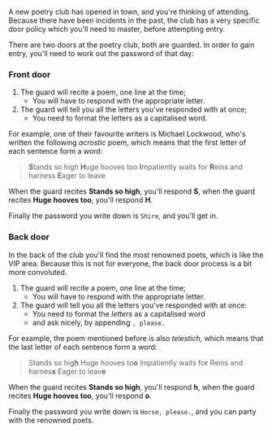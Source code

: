 A new poetry club has opened in town, and you're thinking of attending.
Because there have been incidents in the past, the club has a very specific door policy which you'll need to master, before attempting entry.

There are two doors at the poetry club, both are guarded.
In order to gain entry, you'll need to work out the password of that day:

### Front door

1. The guard will recite a poem, one line at the time;
   - You will have to respond with the appropriate letter.
2. The guard will tell you all the letters you've responded with at once;
   - You need to format the letters as a capitalised word.

For example, one of their favourite writers is Michael Lockwood, who's written the following _acrostic_ poem, which means that the first letter of each sentence form a word:

> **S**tands so high
> **H**uge hooves too
> **I**mpatiently waits for
> **R**eins and harness
> **E**ager to leave

When the guard recites **Stands so high**, you'll respond **S**, when the guard recites **Huge hooves too**, you'll respond **H**.

Finally the password you write down is `Shire`, and you'll get in.

### Back door

In the back of the club you'll find the most renowned poets, which is like the VIP area.
Because this is not for everyone, the back door process is a bit more convoluted.

1. The guard will recite a poem, one line at the time;
   - You will have to respond with the appropriate letter.
2. The guard will tell you all the letters you've responded with at once:
   - You need to format the _letters_ as a capitalised word
   - and ask nicely, by appending `, please.`

For example, the poem mentioned before is also _telestich_, which means that the last letter of each sentence form a word:

> Stands so hig**h**
> Huge hooves to**o**
> Impatiently waits fo**r**
> Reins and harnes**s**
> Eager to leav**e**

When the guard recites **Stands so high**, you'll respond **h**, when the guard recites **Huge hooves too**, you'll respond **o**.

Finally the password you write down is `Horse, please.`, and you can party with the renowned poets.

